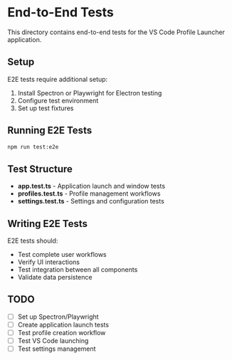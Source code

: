 # End-to-End Tests

This directory contains end-to-end tests for the VS Code Profile Launcher application.

## Setup

E2E tests require additional setup:

1. Install Spectron or Playwright for Electron testing
2. Configure test environment
3. Set up test fixtures

## Running E2E Tests

```bash
npm run test:e2e
```

## Test Structure

- **app.test.ts** - Application launch and window tests
- **profiles.test.ts** - Profile management workflows
- **settings.test.ts** - Settings and configuration tests

## Writing E2E Tests

E2E tests should:

- Test complete user workflows
- Verify UI interactions
- Test integration between all components
- Validate data persistence

## TODO

- [ ] Set up Spectron/Playwright
- [ ] Create application launch tests
- [ ] Test profile creation workflow
- [ ] Test VS Code launching
- [ ] Test settings management

